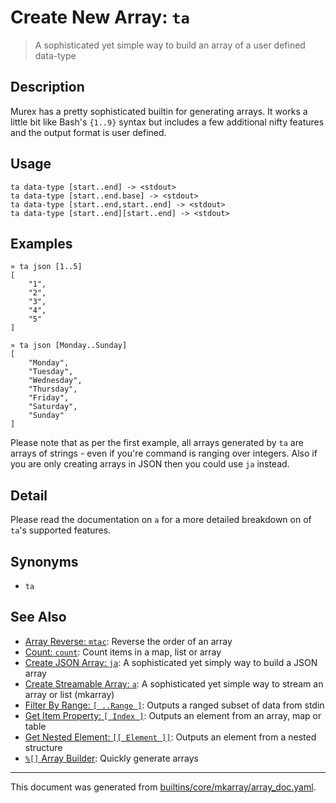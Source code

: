 # Create New Array: `ta`

> A sophisticated yet simple way to build an array of a user defined data-type

## Description

Murex has a pretty sophisticated builtin for generating arrays. It works
a little bit like Bash's `{1..9}` syntax but includes a few additional nifty
features and the output format is user defined.

## Usage

```
ta data-type [start..end] -> <stdout>
ta data-type [start..end.base] -> <stdout>
ta data-type [start..end,start..end] -> <stdout>
ta data-type [start..end][start..end] -> <stdout>
```

## Examples

```
» ta json [1..5]
[
    "1",
    "2",
    "3",
    "4",
    "5"
]
```

```
» ta json [Monday..Sunday]
[
    "Monday",
    "Tuesday",
    "Wednesday",
    "Thursday",
    "Friday",
    "Saturday",
    "Sunday"
]
```

Please note that as per the first example, all arrays generated by `ta` are
arrays of strings - even if you're command is ranging over integers. Also
if you are only creating arrays in JSON then you could use `ja` instead.

## Detail

Please read the documentation on `a` for a more detailed breakdown on of
`ta`'s supported features.

## Synonyms

* `ta`


## See Also

* [Array Reverse: `mtac`](../commands/mtac.md):
  Reverse the order of an array
* [Count: `count`](../commands/count.md):
  Count items in a map, list or array
* [Create JSON Array: `ja`](../commands/ja.md):
  A sophisticated yet simply way to build a JSON array
* [Create Streamable Array: `a`](../commands/a.md):
  A sophisticated yet simple way to stream an array or list (mkarray)
* [Filter By Range: `[ ..Range ]`](../parser/range.md):
  Outputs a ranged subset of data from stdin
* [Get Item Property: `[ Index ]`](../parser/item-index.md):
  Outputs an element from an array, map or table
* [Get Nested Element: `[[ Element ]]`](../parser/element.md):
  Outputs an element from a nested structure
* [`%[]` Array Builder](../parser/create-array.md):
  Quickly generate arrays

<hr/>

This document was generated from [builtins/core/mkarray/array_doc.yaml](https://github.com/lmorg/murex/blob/master/builtins/core/mkarray/array_doc.yaml).